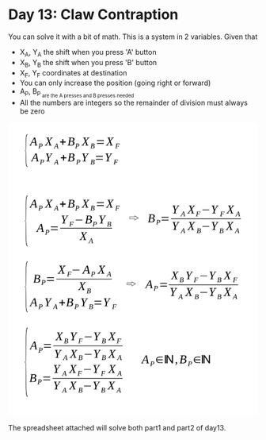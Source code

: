 # Day 13: Claw Contraption

You can solve it with a bit of math. This is a system in 2 variables. Given that

- X<sub>A</sub>, Y<sub>A</sub> the shift when you press 'A' button
- X<sub>B</sub>, Y<sub>B</sub> the shift when you press 'B' button
- X<sub>F</sub>, Y<sub>F</sub> coordinates at destination
- You can only increase the position (going right or forward)
- A<sub>P</sub>, B<sub>P<sub> are the A presses and B presses needed
- All the numbers are integers so the remainder of division must always be zero

![formulas to solve day 13](formulas.png)

The spreadsheet attached will solve both part1 and part2 of day13.
